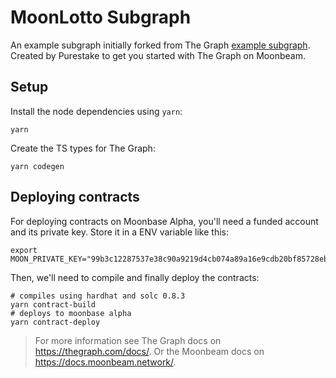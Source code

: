# MoonLotto Subgraph

An example subgraph initially forked from The Graph [example subgraph](https://github.com/graphprotocol/example-subgraph). Created by Purestake to get you started with The Graph on Moonbeam.

## Setup

Install the node dependencies using `yarn`:

```shell
yarn
```

Create the TS types for The Graph:

```shell
yarn codegen
```

## Deploying contracts

For deploying contracts on Moonbase Alpha, you'll need a funded account and its private key. Store it in a ENV variable like this:

```shell
export MOON_PRIVATE_KEY="99b3c12287537e38c90a9219d4cb074a89a16e9cdb20bf85728ebd97c343e342"  
```

Then, we'll need to compile and finally deploy the contracts:

```shell
# compiles using hardhat and solc 0.8.3
yarn contract-build
# deploys to moonbase alpha
yarn contract-deploy
```

> For more information see The Graph docs on https://thegraph.com/docs/.
> Or the Moonbeam docs on https://docs.moonbeam.network/.
